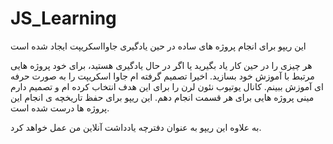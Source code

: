 # JS_Learning
این ریپو برای انجام پروژه های ساده در حین یادگیری جاوااسکریپت ایجاد شده است

هر چیزی را در حین کار یاد بگیرید یا اگر در حال یادگیری هستید، برای خود پروژه هایی مرتبط با آموزش خود بسازید.
اخیرا تصمیم گرفته ام جاوا اسکریپت را به صورت حرفه ای آموزش ببینم. کانال یوتیوب نئون لرن را برای این هدف انتخاب کرده ام و تصمیم دارم مینی پروژه هایی برای هر قسمت انجام دهم.
این ریپو برای حفظ تاریخچه ی انجام این پروژه ها درست شده است.

به علاوه این ریپو به عنوان دفترچه یادداشت آنلاین من عمل خواهد کرد.

